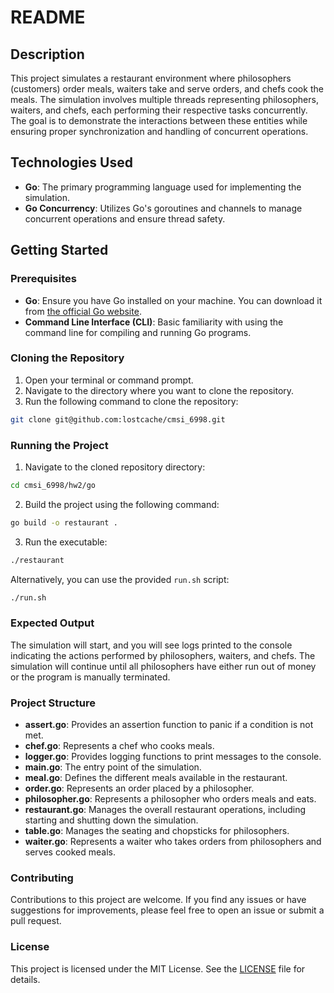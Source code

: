 # README

## Description

This project simulates a restaurant environment where philosophers (customers) order meals, waiters take and serve orders, and chefs cook the meals. The simulation involves multiple threads representing philosophers, waiters, and chefs, each performing their respective tasks concurrently. The goal is to demonstrate the interactions between these entities while ensuring proper synchronization and handling of concurrent operations.

## Technologies Used

- **Go**: The primary programming language used for implementing the simulation.
- **Go Concurrency**: Utilizes Go's goroutines and channels to manage concurrent operations and ensure thread safety.

## Getting Started

### Prerequisites

- **Go**: Ensure you have Go installed on your machine. You can download it from [the official Go website](https://golang.org/dl/).
- **Command Line Interface (CLI)**: Basic familiarity with using the command line for compiling and running Go programs.

### Cloning the Repository

1. Open your terminal or command prompt.
2. Navigate to the directory where you want to clone the repository.
3. Run the following command to clone the repository:

```bash
git clone git@github.com:lostcache/cmsi_6998.git
```

### Running the Project

1. Navigate to the cloned repository directory:

```bash
cd cmsi_6998/hw2/go
```

2. Build the project using the following command:

```bash
go build -o restaurant .
```

3. Run the executable:

```bash
./restaurant
```

Alternatively, you can use the provided `run.sh` script:

```bash
./run.sh
```

### Expected Output

The simulation will start, and you will see logs printed to the console indicating the actions performed by philosophers, waiters, and chefs. The simulation will continue until all philosophers have either run out of money or the program is manually terminated.

### Project Structure

- **assert.go**: Provides an assertion function to panic if a condition is not met.
- **chef.go**: Represents a chef who cooks meals.
- **logger.go**: Provides logging functions to print messages to the console.
- **main.go**: The entry point of the simulation.
- **meal.go**: Defines the different meals available in the restaurant.
- **order.go**: Represents an order placed by a philosopher.
- **philosopher.go**: Represents a philosopher who orders meals and eats.
- **restaurant.go**: Manages the overall restaurant operations, including starting and shutting down the simulation.
- **table.go**: Manages the seating and chopsticks for philosophers.
- **waiter.go**: Represents a waiter who takes orders from philosophers and serves cooked meals.

### Contributing

Contributions to this project are welcome. If you find any issues or have suggestions for improvements, please feel free to open an issue or submit a pull request.

### License

This project is licensed under the MIT License. See the [LICENSE](LICENSE) file for details.
